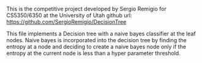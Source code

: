 This is the competitive project developed by Sergio Remigio
for CS5350/6350 at the University of Utah
github url: https://github.com/SergioRemigio/DecisionTree

This file implements a Decision tree with a naive bayes classifier at the leaf nodes.
Naive bayes is incorporated into the decision tree by finding the entropy
at a node and deciding to create a naive bayes node only if the entropy at the current
node is less than a hyper parameter threshold.